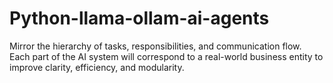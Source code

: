# Python-llama-ollam-ai-agents
Mirror the hierarchy of tasks, responsibilities, and communication flow. Each part of the AI system will correspond to a real-world business entity to improve clarity, efficiency, and modularity.
